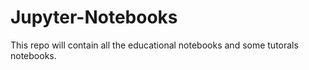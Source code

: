 # Jupyter-Notebooks
This repo will contain all the educational notebooks and some tutorals notebooks.
